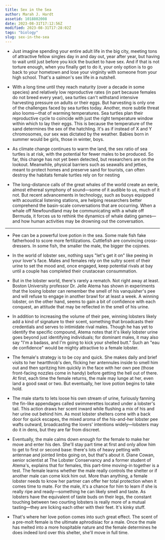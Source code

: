 ```yaml
---
title: Sex in the Sea
author: Marah J. Hardt
assetid: 1018802008
date: 2023-08-31T17:12:56Z
modified: 2023-08-31T17:28:02Z
tags: "biology"
slug: sex-in-the-sea
---
```


*  Just imagine spending your entire adult life in the big city, meeting tons of attractive fellow singles day in and day out, year after year, but having to wait until just before you kick the bucket to have sex. And if that is not torture enough, when you finally get to do it, your only option is to go back to your hometown and lose your virginity with someone from your high school. That's a salmon's sex life in a nutshell.

*  With a long time until they reach maturity (over a decade in some species) and relatively low reproductive rates (in part because females do not breed every year), sea turtles can't withstand intensive harvesting pressure on adults or their eggs. But harvesting is only one of the challenges faced by sea turtles today. Another, more subtle threat also looms—that of warming temperatures. Sea turtles plan their reproductive cycle to coincide with just the right temperature window within which to lay their eggs. This is because the temperature of the sand determines the sex of the hatchling. It's as if instead of X and Y chromosomes, our sex was dictated by the weather. Babies born in summer would be girls, those in winter, boys.

*  As climate change continues to warm the land, the sex ratio of sea turtles is at risk, with the potential for fewer males to be produced. So far, this change has not yet been detected, but researchers are on the lookout. Meanwhile, physical barriers such as seawalls and jetties, meant to protect homes and preserve sand for tourists, can often destroy the habitats female turtles rely on for nesting

*  The long-distance calls of the great whales of the world create an eerie, almost ethereal symphony of sound—some of it audible to us, much of it not. But recent advancements in technology, such as buoys equipped with acoustical listening stations, are helping researchers better comprehend the basin-scale conversations that are occurring. When a whale off Newfoundland may be communicating with a whale off Bermuda, it forces us to rethink the dynamics of whale dating games—and how human activities may be drowning out the conversation.

---

*  Pee can be a powerful love potion in the sea. Some male fish fake fatherhood to score more fertilizations. Cuttlefish are convincing cross-dressers. In some fish, the smaller the male, the bigger the cojones.

*  In the world of lobster sex, nothing says "let's get it on" like peeing in your lover's face. Males and females rely on the sultry scent of their urine to set the mood and, once engaged, keep potential rivals at bay until a couple has completed their crustacean consummation.

*  But in the lobster world, there's rarely a rematch. Not right away at least. Boston University professor Dr. Jelle Atema has shown in experiments that the losing lobster can remember the smell of his vanquisher's pee and will refuse to engage in another brawl for at least a week. A winning lobster, on the other hand, seems to gain a bit of confidence with each conquest, an attitude that may be reflected in the smell of his urine.

*  In addition to increasing the volume of their pee, winning lobsters likely add a kind of signature to their scent, something that broadcasts their credentials and serves to intimidate rival males. Though he has yet to identify the specific compound, Atema notes that it's likely lobster urine goes beyond just identifying individuals; for dominant males, it may also say "I'm a badass, and I'm going to kick your shelled butt." Such an "eau de confidence" would be mighty attractive to a female lobster.

*  The female's strategy is to be coy and quick. She makes daily and brief visits to her heartthrob's den, flicking her antennules inside to smell him out and then spritzing him quickly in the face with her own pee (those front-facing nozzles come in handy) before getting the hell out of there. At first, each time the female returns, the male may lunge at her, even land a good swat or two. But eventually, her love potion begins to take hold.

*  The male starts to lets loose his own stream of urine, furiously fanning the fin-like appendages called swimmerettes located under a lobster's tail. This action draws her scent inward while flushing a mix of his and her urine out behind him. As most lobster shelters come with a back door for quick escapes, the mixed aroma of the his-and-her lobster pee wafts outward, broadcasting the lovers' intentions widely—lobsters may do it in dens, but they are far from discreet.

*  Eventually, the male calms down enough for the female to make her move and enter his den. She'll stay part time at first and only allow him to get to first or second base: there's lots of heavy petting with antennae and jointed limbs going on, but that's about it. Diane Cowan, senior scientist at The Lobster Conservancy and a former student of Atema's, explains that for females, this part-time moving-in together is a test. The female learns whether the male really controls the shelter or if another male can come kick him out. More than anything, a female lobster needs to know her partner can offer her total protection when it comes time to mate. For the male, it's a chance for him to learn if she is really ripe and ready—something he can likely smell and taste. As lobsters have the equivalent of taste buds on their legs, the constant touching between two courting lobsters is really more of a mutual tasting—they are licking each other with their feet. It's kinky stuff.

*  That's where her love potion comes into such great effect. The scent of a pre-molt female is the ultimate aphrodisiac for a male. Once the male has melted into a more hospitable nature and the female determines he does indeed lord over this shelter, she'll move in full time.

